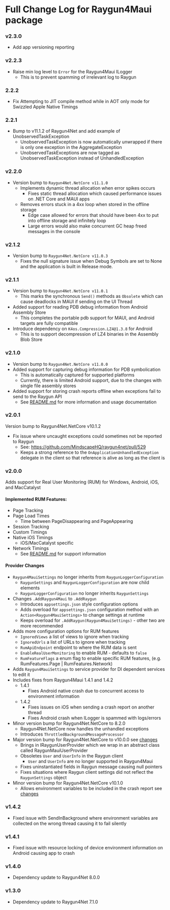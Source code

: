 # Full Change Log for Raygun4Maui package

### v2.3.0
- Add app versioning reporting

### v2.2.3
- Raise min log level to `Error` for the Raygun4Maui ILogger
  - This is to prevent spamming of irrelevant log to Raygun

### 2.2.2
- Fix Attempting to JIT compile method while in AOT only mode for Swizzled Apple Native Timings

### 2.2.1
* Bump to v11.1.2 of Raygun4Net and add example of UnobservedTaskException
  * UnobservedTaskException is now automatically unwrapped if there is only one exception in the AggregateException
  * UnobservedTaskExceptions are now tagged as UnobservedTaskException instead of UnhandledException

### v2.2.0
- Version bump to `Raygun4Net.NetCore v11.1.0`
  - Implements dynamic thread allocation when error spikes occurs
    - Fixes static thread allocation which caused performance issues on .NET Core and MAUI apps
  - Removes errors stuck in a 4xx loop when stored in the offline storage 
    - Edge case allowed for errors that should have been 4xx to put into offline storage and infinitely loop
    - Large errors would also make concurrent GC heap freed messages in the console

### v2.1.2
- Version bump to `Raygun4Net.NetCore v11.0.3`
  - Fixes the null signature issue when Debug Symbols are set to None and the application is built in Release mode.

### v2.1.1
- Version bump to `Raygun4Net.NetCore v11.0.1`
  - This marks the synchronous `Send()` methods as `Obsolete` which can cause deadlocks in MAUI if sending on the UI Thread
- Added support for reading PDB debug information from Android Assembly Store
  - This completes the portable pdb support for MAUI, and Android targets are fully compatible
- Introduce dependency on `K4os.Compression.LZ4@1.3.8` for Android
  - This is to support decompression of LZ4 binaries in the Assembly Blob Store

### v2.1.0
- Version bump to `Raygun4Net.NetCore v11.0.0`
- Added support for capturing debug information for PDB symbolication
  - This is automatically captured for supported platforms
  - Currently, there is limited Android support, due to the changes with single file assembly stores
- Added support for storing crash reports offline when exceptions fail to send to the Raygun API
  - See [README.md](https://github.com/MindscapeHQ/raygun4maui/blob/master/README.md#offline-storage) for more information and usage documentation

### v2.0.1
Version bump to Raygun4Net.NetCore v10.1.2
- Fix issue where uncaught exceptions could sometimes not be reported to Raygun
  - See: https://github.com/MindscapeHQ/raygun4net/pull/529
  - Keeps a strong reference to the `OnApplicationUnhandledException` delegate in the client so that reference is alive as long as the client is

### v2.0.0
Adds support for Real User Monitoring (RUM) for Windows, Android, iOS, and MacCatalyst

#### Implemented RUM Features:
- Page Tracking
- Page Load Times
  - Time between PageDisappearing and PageAppearing 
- Session Tracking
- Custom Timings
- Native iOS Timings
  - iOS/MacCatalyst specific
- Network Timings
  - See [README.md](https://github.com/MindscapeHQ/raygun4maui/blob/master/README.md) for support information

#### Provider Changes
- `Raygun4MauiSettings` no longer inherits from `RaygunLoggerConfiguration`
  - `RaygunSettings` and `RaygunLoggerConfiguration` are now child elements
  - `RaygunLoggerConfiguration` no longer inherits `RaygunSettings`
- Changes `.AddRaygun4Maui` to `.AddRaygun`
  - Introduces `appsettings.json` style configuration options
  - Adds overload for `appsettings.json` configuration method with an `Action<Raygun4MauiSettings>` to change settings at runtime
  - Keeps overload for `.AddRaygun(Raygun4MauiSettings)` - other two are more recommended
- Adds more configuration options for RUM features
  - `IgnoredViews` a list of views to ignore when tracking
  - `IgnoredUrls` a list of URLs to ignore when tracking
  - `RumApiEndpoint` endpoint to where the RUM data is sent
  - `EnableRealUserMonitoring` to enable RUM - defaults to `false`
  - `RumFeatureFlags` a enum flag to enable specific RUM features, (e.g. RumFeatures.Page | RumFeatures.Network)
- Adds `Raygun4MauiSettings` to service provider for DI dependent services to edit it
- Includes fixes from Raygun4Maui 1.4.1 and 1.4.2 
  - 1.4.1
    - Fixes Android native crash due to concurrent access to environment information
  - 1.4.2 
    - Fixes issues on iOS when sending a crash report on another thread
    - Fixes Android crash when ILogger is spammed with logs/errors
- Minor version bump for Raygun4Net.NetCore to 8.2.0
  - Raygun4Net.NetCore now handles the unhandled exceptions
  - Introduces `ThrottledBackgroundMessageProcessor`
- Major version bump for Raygun4Net.NetCore to v10.0.0 see [changes](https://github.com/MindscapeHQ/raygun4net/blob/master/CHANGE-LOG.md)
  - Brings in IRaygunUserProvider which we wrap in an abstract class called RaygunMauiUserProvider
  - Obsoletes `User` and `UserInfo` in the Raygun client
    - `User` and `UserInfo` are no longer supported in Raygun4Maui
  - Fixes uninstantiated fields in Raygun message causing null pointers
  - Fixes situations where Raygun client settings did not reflect the `RaygunSettings` object
- Minor version bump for Raygun4Net.NetCore v10.1.0
  - Allows environment variables to be included in the crash report see [changes](https://github.com/MindscapeHQ/raygun4net/pull/523)


### v1.4.2
- Fixed issue with SendInBackground where environment variables are collected on the wrong thread causing it to fail silently

### v1.4.1
- Fixed issue with resource locking of device environment information on Android causing app to crash

### v1.4.0
- Dependency update to Raygun4Net 8.0.0

### v1.3.0
- Dependency update to Raygun4Net 7.1.0
